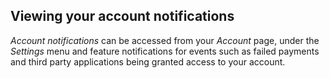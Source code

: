 

## Viewing your account notifications

_Account notifications_ can be accessed from your _Account_ page, under the _Settings_ menu and feature notifications for events such as failed payments and third party applications being granted access to your account.

